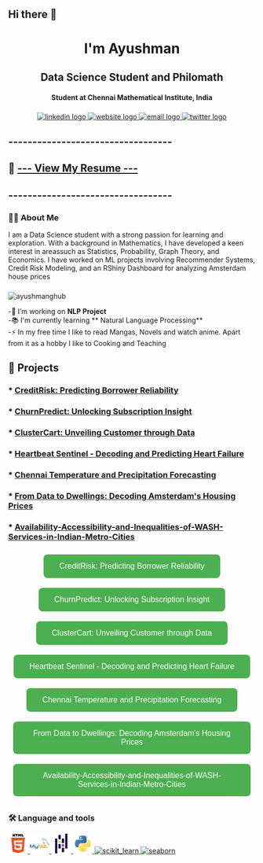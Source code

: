 ## Hi there 👋

<h1 align="center" style="margin-bottom: 0;">I'm Ayushman</h1>
<h2 align="center">Data Science Student and Philomath</h2>
<h4 align="center" style="margin-bottom: 0;">Student at Chennai Mathematical Institute, India</h4>


###

<div align="center">
  <a href="https://www.linkedin.com/in/ayushman-anupam" target="_blank" rel="noopener noreferrer">
    <img src="https://img.shields.io/static/v1?message=LinkedIn&logo=linkedin&label=&color=0077B5&logoColor=white&labelColor=&style=for-the-badge" height="30" alt="linkedin logo" style="transition: transform 0.3s;" onmouseover="this.style.transform='scale(1.1)'" onmouseout="this.style.transform='scale(1)'" />
  </a>
  <a href="https://ayushmanghub.github.io/" target="_blank" rel="noopener noreferrer">
    <img src="https://img.shields.io/static/v1?message=Website&logo=google-chrome&label=&color=4285F4&logoColor=white&labelColor=&style=for-the-badge" height="30" alt="website logo" style="transition: transform 0.3s;" onmouseover="this.style.transform='scale(1.1)'" onmouseout="this.style.transform='scale(1)'" />
  </a>
  <a href="mailto:ayushmantutu@gmail.com" target="_blank" rel="noopener noreferrer">
    <img src="https://img.shields.io/static/v1?message=Email&logo=gmail&label=&color=D14836&logoColor=white&labelColor=&style=for-the-badge" height="30" alt="email logo" style="transition: transform 0.3s;" onmouseover="this.style.transform='scale(1.1)'" onmouseout="this.style.transform='scale(1)'" />
  </a>
  <a href="https://x.com/AyurAyushman" target="_blank" rel="noopener noreferrer">
    <img src="https://img.shields.io/static/v1?message=Twitter&logo=twitter&label=&color=1DA1F2&logoColor=white&labelColor=&style=for-the-badge" height="30" alt="twitter logo" style="transition: transform 0.3s;" onmouseover="this.style.transform='scale(1.1)'" onmouseout="this.style.transform='scale(1)'" />
  </a>
</div>




##  ----------------------------------
## 🚶 [<i class="fas fa-user-tie"></i> **--- View My Resume ---**](https://github.com/AyushmanGHub/AyushmanGhub.github.io/blob/main/Ayushman%20CMI%20Resume.pdf)
##  ----------------------------------




<h3 align="left">👩‍💻  About Me</h3>
<P>I am a Data Science student with a strong passion for learning and exploration. With a background in Mathematics, I have developed a keen interest in areassuch as Statistics, Probability, Graph Theory, and Economics. I have worked on ML projects involving Recommender Systems, Credit Risk Modeling, and an RShiny Dashboard for analyzing Amsterdam house prices</P>

###
<p align="left"> <img src="https://komarev.com/ghpvc/?username=ayushmanghub&label=Profile%20views&color=0e75b6&style=flat" alt="ayushmanghub" /> </p>


-🔭 I’m working on **NLP Project**<br>
-📚 I'm currently learning ** Natural Language Processing** <br>
-⚡ In my free time I like to read Mangas, Novels and watch anime. Apart from it as a hobby I like to Cooking and Teaching</p>

###
## 📂 Projects

### * [CreditRisk: Predicting Borrower Reliability](https://github.com/AyushmanGHub/CreditRisk-Predicting-Borrower-Reliability)
### * [ChurnPredict: Unlocking Subscription Insight](https://github.com/AyushmanGHub/ChurnPredict-Unlocking-Subscription-Insights)
### * [ClusterCart: Unveiling Customer through Data](https://github.com/AyushmanGHub/ClusterCart-Unveiling-Customer-through-Data)
### * [Heartbeat Sentinel - Decoding and Predicting Heart Failure](https://github.com/AyushmanGHub/Heartbeat-Sentinel_Decoding-and-Predicting-Heart-Failure/tree/main)
### * [Chennai Temperature and Precipitation Forecasting](https://github.com/AyushmanGHub/Daily-Temperature-Prediction-of-Chennai)
### * [From Data to Dwellings: Decoding Amsterdam's Housing Prices ](https://github.com/AyushmanGHub/From-Data-to-Dwellings-Decoding-Amsterdam-s-Housing-Prices)
### * [Availability-Accessibility-and-Inequalities-of-WASH-Services-in-Indian-Metro-Cities](https://github.com/AyushmanGHub/Availability_Accessibility_and_Inequalities_of_WASH_in_Metro-Cities)


<div align="center">
  <a href="https://github.com/AyushmanGHub/CreditRisk-Predicting-Borrower-Reliability" target="_blank" rel="noopener noreferrer">
    <button style="background-color: #4CAF50; color: white; border: none; padding: 15px 32px; font-size: 16px; cursor: pointer; border-radius: 8px; margin: 10px; display: inline-flex; align-items: center; transition: background-color 0.3s, transform 0.3s;">
      CreditRisk: Predicting Borrower Reliability
    </button>
  </a>


  
  <a href="https://github.com/AyushmanGHub/ChurnPredict-Unlocking-Subscription-Insights" target="_blank" rel="noopener noreferrer">
    <button style="background-color: #4CAF50; color: white; border: none; padding: 15px 32px; font-size: 16px; cursor: pointer; border-radius: 8px; margin: 10px; display: inline-flex; align-items: center; transition: background-color 0.3s, transform 0.3s;">
      ChurnPredict: Unlocking Subscription Insight
    </button>
  </a>


  
  <a href="https://github.com/AyushmanGHub/ClusterCart-Unveiling-Customer-through-Data" target="_blank" rel="noopener noreferrer">
    <button style="background-color: #4CAF50; color: white; border: none; padding: 15px 32px; font-size: 16px; cursor: pointer; border-radius: 8px; margin: 10px; display: inline-flex; align-items: center; transition: background-color 0.3s, transform 0.3s;">
      ClusterCart: Unveiling Customer through Data
    </button>
  </a>

  
  <a href="https://github.com/AyushmanGHub/Heartbeat-Sentinel_Decoding-and-Predicting-Heart-Failure/tree/main" target="_blank" rel="noopener noreferrer">
    <button style="background-color: #4CAF50; color: white; border: none; padding: 15px 32px; font-size: 16px; cursor: pointer; border-radius: 8px; margin: 10px; display: inline-flex; align-items: center; transition: background-color 0.3s, transform 0.3s;">
      Heartbeat Sentinel - Decoding and Predicting Heart Failure
    </button>
  </a>


  
  <a href="https://github.com/AyushmanGHub/Daily-Temperature-Prediction-of-Chennai" target="_blank" rel="noopener noreferrer">
    <button style="background-color: #4CAF50; color: white; border: none; padding: 15px 32px; font-size: 16px; cursor: pointer; border-radius: 8px; margin: 10px; display: inline-flex; align-items: center; transition: background-color 0.3s, transform 0.3s;">
      Chennai Temperature and Precipitation Forecasting
    </button>
  </a>


  
  <a href="https://github.com/AyushmanGHub/From-Data-to-Dwellings-Decoding-Amsterdam-s-Housing-Prices" target="_blank" rel="noopener noreferrer">
    <button style="background-color: #4CAF50; color: white; border: none; padding: 15px 32px; font-size: 16px; cursor: pointer; border-radius: 8px; margin: 10px; display: inline-flex; align-items: center; transition: background-color 0.3s, transform 0.3s;">
      From Data to Dwellings: Decoding Amsterdam's Housing Prices
    </button>
  </a>

  
  <a href="https://github.com/AyushmanGHub/Availability_Accessibility_and_Inequalities_of_WASH_in_Metro-Cities" target="_blank" rel="noopener noreferrer">
    <button style="background-color: #4CAF50; color: white; border: none; padding: 15px 32px; font-size: 16px; cursor: pointer; border-radius: 8px; margin: 10px; display: inline-flex; align-items: center; transition: background-color 0.3s, transform 0.3s;">
      Availability-Accessibility-and-Inequalities-of-WASH-Services-in-Indian-Metro-Cities
    </button>
  </a>
</div>

###

<h3 align="left">🛠 Language and tools</h3>
<p align="left"> <a href="https://www.w3.org/html/" target="_blank" rel="noreferrer"> <img src="https://raw.githubusercontent.com/devicons/devicon/master/icons/html5/html5-original-wordmark.svg" alt="html5" width="40" height="40"/> </a> <a href="https://www.mysql.com/" target="_blank" rel="noreferrer"> <img src="https://raw.githubusercontent.com/devicons/devicon/master/icons/mysql/mysql-original-wordmark.svg" alt="mysql" width="40" height="40"/> </a> <a href="https://pandas.pydata.org/" target="_blank" rel="noreferrer"> <img src="https://raw.githubusercontent.com/devicons/devicon/2ae2a900d2f041da66e950e4d48052658d850630/icons/pandas/pandas-original.svg" alt="pandas" width="40" height="40"/> </a> <a href="https://www.python.org" target="_blank" rel="noreferrer"> <img src="https://raw.githubusercontent.com/devicons/devicon/master/icons/python/python-original.svg" alt="python" width="40" height="40"/> </a> <a href="https://scikit-learn.org/" target="_blank" rel="noreferrer"> <img src="https://upload.wikimedia.org/wikipedia/commons/0/05/Scikit_learn_logo_small.svg" alt="scikit_learn" width="40" height="40"/> </a> <a href="https://seaborn.pydata.org/" target="_blank" rel="noreferrer"> <img src="https://seaborn.pydata.org/_images/logo-mark-lightbg.svg" alt="seaborn" width="40" height="40"/> </a> </p>




###
